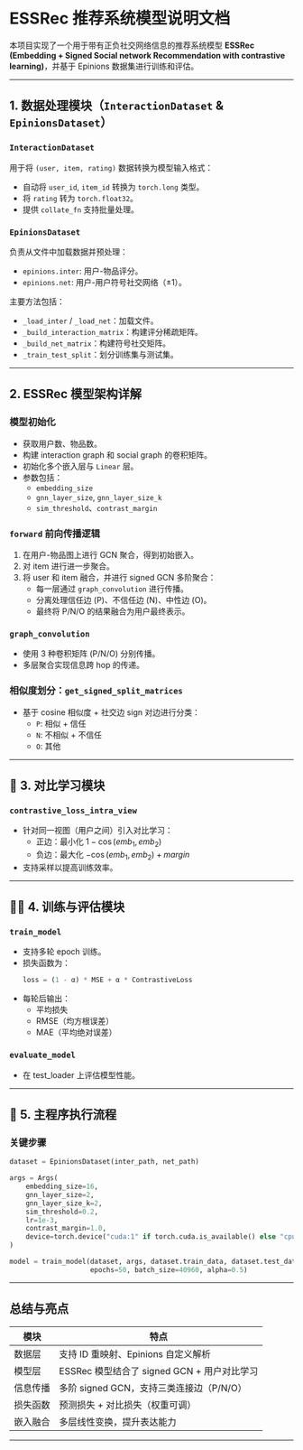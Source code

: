 
# ESSRec 推荐系统模型说明文档

本项目实现了一个用于带有正负社交网络信息的推荐系统模型 **ESSRec (Embedding + Signed Social network Recommendation with contrastive learning)**，并基于 Epinions 数据集进行训练和评估。

---

##  1. 数据处理模块（`InteractionDataset` & `EpinionsDataset`）

### `InteractionDataset`

用于将 `(user, item, rating)` 数据转换为模型输入格式：
- 自动将 `user_id`, `item_id` 转换为 `torch.long` 类型。
- 将 `rating` 转为 `torch.float32`。
- 提供 `collate_fn` 支持批量处理。

### `EpinionsDataset`

负责从文件中加载数据并预处理：
- `epinions.inter`: 用户-物品评分。
- `epinions.net`: 用户-用户符号社交网络（±1）。

主要方法包括：
- `_load_inter` / `_load_net`：加载文件。
- `_build_interaction_matrix`：构建评分稀疏矩阵。
- `_build_net_matrix`：构建符号社交矩阵。
- `_train_test_split`：划分训练集与测试集。

---

##  2. ESSRec 模型架构详解

### 模型初始化
- 获取用户数、物品数。
- 构建 interaction graph 和 social graph 的卷积矩阵。
- 初始化多个嵌入层与 `Linear` 层。
- 参数包括：
  - `embedding_size`
  - `gnn_layer_size`, `gnn_layer_size_k`
  - `sim_threshold`、`contrast_margin`

### `forward` 前向传播逻辑
1. 在用户-物品图上进行 GCN 聚合，得到初始嵌入。
2. 对 item 进行进一步聚合。
3. 将 user 和 item 融合，并进行 signed GCN 多阶聚合：
   - 每一层通过 `graph_convolution` 进行传播。
   - 分离处理信任边 (P)、不信任边 (N)、中性边 (O)。
   - 最终将 P/N/O 的结果融合为用户最终表示。

### `graph_convolution`
- 使用 3 种卷积矩阵 (P/N/O) 分别传播。
- 多层聚合实现信息跨 hop 的传递。

### 相似度划分：`get_signed_split_matrices`
- 基于 cosine 相似度 + 社交边 sign 对边进行分类：
  - `P`: 相似 + 信任
  - `N`: 不相似 + 不信任
  - `O`: 其他

---

## 🔀 3. 对比学习模块

### `contrastive_loss_intra_view`
- 针对同一视图（用户之间）引入对比学习：
  - 正边：最小化 $1 - \cos(emb_1, emb_2)$
  - 负边：最大化 $-\cos(emb_1, emb_2) + margin$
- 支持采样以提高训练效率。

---

## 🏋️‍♀️ 4. 训练与评估模块

### `train_model`
- 支持多轮 epoch 训练。
- 损失函数为：
  ```python
  loss = (1 - α) * MSE + α * ContrastiveLoss
  ```
- 每轮后输出：
  - 平均损失
  - RMSE（均方根误差）
  - MAE（平均绝对误差）

### `evaluate_model`
- 在 test_loader 上评估模型性能。

---

## 🚀 5. 主程序执行流程

### 关键步骤
```python
dataset = EpinionsDataset(inter_path, net_path)

args = Args(
    embedding_size=16,
    gnn_layer_size=2,
    gnn_layer_size_k=2,
    sim_threshold=0.2,
    lr=1e-3,
    contrast_margin=1.0,
    device=torch.device("cuda:1" if torch.cuda.is_available() else "cpu")
)

model = train_model(dataset, args, dataset.train_data, dataset.test_data,
                    epochs=50, batch_size=40960, alpha=0.5)
```

---

##  总结与亮点

| 模块 | 特点 |
|------|------|
| 数据层 | 支持 ID 重映射、Epinions 自定义解析 |
| 模型层 | ESSRec 模型结合了 signed GCN + 用户对比学习 |
| 信息传播 | 多阶 signed GCN，支持三类连接边（P/N/O） |
| 损失函数 | 预测损失 + 对比损失（权重可调） |
| 嵌入融合 | 多层线性变换，提升表达能力 |

---
